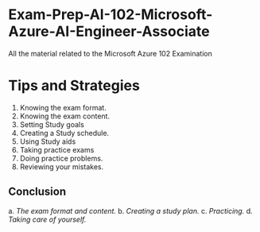 # Exam-Prep-AI-102-Microsoft-Azure-AI-Engineer-Associate
All the material related to the Microsoft Azure 102 Examination

# Tips and Strategies
1. Knowing the exam format.
2. Knowing the exam content.
3. Setting Study goals
4. Creating a Study schedule.
5. Using Study aids
6. Taking practice exams
7. Doing practice problems.
8. Reviewing your mistakes.

## Conclusion 
a. *The exam format and content.*
b. *Creating a study plan.*
c. *Practicing.* 
d. *Taking care of yourself.*
